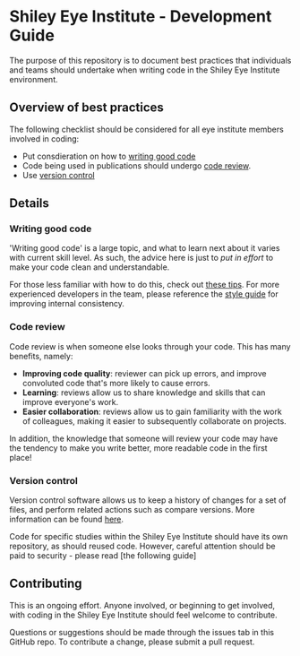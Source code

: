 # Shiley Eye Institute - Development Guide

The purpose of this repository is to document best practices that individuals and teams should undertake when writing code in the Shiley Eye Institute environment.

## Overview of best practices

The following checklist should be considered for all eye institute members involved in coding:

- Put consdieration on how to [writing good code](#writing-good-code)
- Code being used in publications should undergo [code review](#code-review).
- Use [version control](#version-control)

## Details

### Writing good code

'Writing good code' is a large topic, and what to learn next about it varies with current skill level. As such, the advice here is just to *put in effort* to make your code clean and understandable.

For those less familiar with how to do this, check out [these tips](/guides/high-yield-code-quality-advice.MD). For more experienced developers in the team, please reference the [style guide](/guides/general-style-guide.MD) for improving internal consistency.

### Code review

Code review is when someone else looks through your code. This has many benefits, namely:

- **Improving code quality**: reviewer can pick up errors, and improve convoluted code that's more likely to cause errors.
- **Learning**: reviews allow us to share knowledge and skills that can improve everyone's work.
- **Easier collaboration**: reviews allow us to gain familiarity with the work of colleagues, making it easier to subsequently collaborate on projects.

In addition, the knowledge that someone will review your code may have the tendency to make you write better, more readable code in the first place!

### Version control

Version control software allows us to keep a history of changes for a set of files, and perform related actions such as compare versions. More information can be found [here](https://www.geeksforgeeks.org/version-control-systems/).

Code for specific studies within the Shiley Eye Institute should have its own repository, as should reused code. However, careful attention should be paid to security - please read [the following guide]

## Contributing

This is an ongoing effort. Anyone involved, or beginning to get involved, with coding in the Shiley Eye Institute should feel welcome to contribute.

Questions or suggestions should be made through the issues tab in this GitHub repo. To contribute a change, please submit a pull request.
